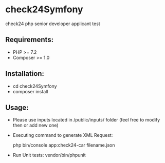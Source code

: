 # check24Symfony
check24 php senior developer applicant test

## Requirements:
* PHP >= 7.2
* Composer >= 1.0

## Installation:
- cd check24Symfony
- composer install

## Usage:
- Please use inputs located in /public/inputs/ folder (feel free to modify then or add new one) 
- Executing command to generate XML Request: 

    php bin/console app:check24-car filename.json   

- Run Unit tests: 
    vendor/bin/phpunit  